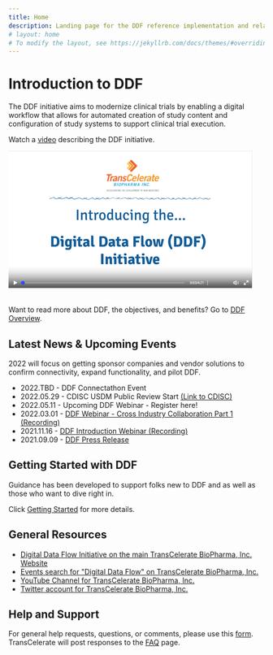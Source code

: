```yaml
---
title: Home
description: Landing page for the DDF reference implementation and related information
# layout: home
# To modify the layout, see https://jekyllrb.com/docs/themes/#overriding-theme-defaults
---
```

# Introduction to DDF

The DDF initiative aims to modernize clinical trials by enabling a digital workflow that allows for automated creation of study content and configuration of study systems to support clinical trial execution.

Watch a [video](https://www.youtube.com/watch?v=082onW7jhe4&t=2s) describing the DDF initiative. 

<a href="https://www.youtube.com/watch?v=082onW7jhe4&t=2s">
<img src="media\images\overview.png">
</a>
</br>
</br>

Want to read more about DDF, the objectives, and benefits?  Go to [DDF Overview](overview.md).

## Latest News & Upcoming Events

2022 will focus on getting sponsor companies and vendor solutions to confirm connectivity, expand functionality, and pilot DDF. 
  
- 2022.TBD - DDF Connectathon Event
- 2022.05.29 - CDISC USDM Public Review Start [(Link to CDISC)](https://www.cdisc.org/ddf)
- 2022.05.11 - Upcoming DDF Webinar - Register here!
- 2022.03.01 - [DDF Webinar - Cross Industry Collaboration Part 1 (Recording)](https://www.youtube.com/watch?v=O6qqTSz8ls0)
- 2021.11.16 - [DDF Introduction Webinar (Recording)](https://www.youtube.com/watch?v=pfTI7aBMv0Y)
- 2021.09.09 - [DDF Press Release](https://www.businesswire.com/news/home/20210909005612/en/TransCelerate-BioPharma-Commences-Collaborative-Development-of-a-Novel-Digital-Data-Flow-Solution-for-Study-Start-Up)

## Getting Started with DDF

Guidance has been developed to support folks new to DDF and as well as those who want to dive right in.

Click [Getting Started](getting-started.md) for more details.

## General Resources

- [Digital Data Flow Initiative on the main TransCelerate BioPharma, Inc. Website](https://www.transcelerate.com/initiatives/digital-data-flow/)
- [Events search for "Digital Data Flow" on TransCelerate BioPharma, Inc.](https://www.transcelerate.com/?s=digital%20data%20flow&submit=submit)
- [YouTube Channel for TransCelerate BioPharma, Inc.](https://www.youtube.com/channel/UC9S20EmzIBGJJ70utCrtNBQ/videos)
- [Twitter account for TransCelerate BioPharma, Inc.](https://twitter.com/transcelerate)

## Help and Support

For general help requests, questions, or comments, please use this [form](https://www.transcelerate.com/assets/digital-data-flow-feedback-form/). TransCelerate will post responses to the [FAQ](faq.md) page.
